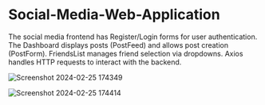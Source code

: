# Social-Media-Web-Application
The social media frontend has Register/Login forms for user authentication. The Dashboard displays posts (PostFeed) and allows post creation (PostForm). FriendsList manages friend selection via dropdowns. Axios handles HTTP requests to interact with the backend.

![Screenshot 2024-02-25 174349](https://github.com/PragathyVijay/Social-Media-Web-Application---Frontend/assets/117339294/302ec457-0e05-4054-8dbf-7d75af665173)

![Screenshot 2024-02-25 174414](https://github.com/PragathyVijay/Social-Media-Web-Application---Frontend/assets/117339294/056076ac-b1bc-4760-946d-9fb739e64f5e)


